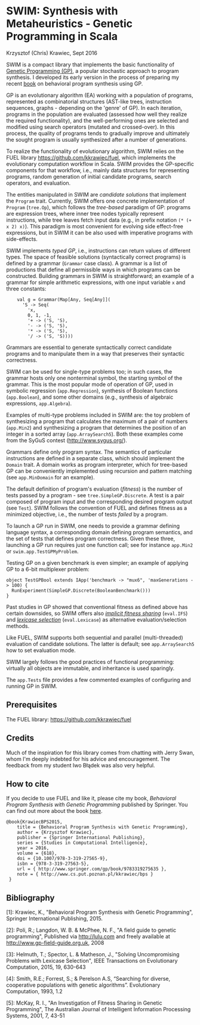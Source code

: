 # SWIM: Synthesis with Metaheuristics - Genetic Programming in Scala

Krzysztof (Chris) Krawiec, <krawiec at cs.put.poznan.pl>
Sept 2016

SWIM is a compact library that implements the basic functionality of [Genetic Programming (GP)](#fg), a popular stochastic approach to program synthesis. I developed its early version in the process of preparing my recent [book](#bps) on behavioral program synthesis using GP. 

GP is an evolutionary algorithm (EA) working with a population of programs, represented as combinatorial structures (AST-like trees, instruction sequences, graphs - depending on the 'genre' of GP). In each iteration, programs in the population are evaluated (assessed how well they realize the required functionality), and the well-performing ones are selected and modified using search operators (mutated and crossed-over). In this process, the quality of programs tends to gradually improve and ultimately the sought program is usually synthesized after a number of generations. 

To realize the functionality of evolutionary algorithm, SWIM relies on the FUEL library https://github.com/kkrawiec/fuel, which implements the evolutionary computation workflow in Scala. SWIM provides the GP-specific components for that workflow, i.e., mainly data structures for representing programs, random generation of initial candidate programs, search operators, and evaluation.

The entities manipulated in SWIM are *candidate solutions* that implement the `Program` trait. Currently, SWIM offers one concrete implementation of `Program` (`tree.Op`), which follows the *tree-based* paradigm of GP: programs are expression trees, where inner tree nodes typically represent instructions, while tree leaves fetch input data (e.g., in prefix notation `(* (+ x 2) x)`). This paradigm is most convenient for evolving side effect-free expressions, but in SWIM it can be also used with imperative programs with side-effects.

SWIM implements *typed GP*, i.e., instructions can return values of different types. The space of feasible solutions (syntactically correct programs) is defined by a grammar (`Grammar` case class). A grammar is a list of productions that define all permissible ways in which programs can be constructed. Building grammars in SWIM is straightforward; an example of a grammar for simple arithmetic expressions, with one input variable `x` and three constants: 
```
    val g = Grammar(Map[Any, Seq[Any]](
      'S -> Seq(
        'x,
        0, 1, -1,
        '+ -> ('S, 'S),
        '- -> ('S, 'S),
        '* -> ('S, 'S),
        '/ -> ('S, 'S))))
```
Grammars are essential to generate syntactically correct candidate programs and to manipulate them in a way that preserves their syntactic correctness. 

SWIM can be used for single-type problems too; in such cases, the grammar hosts only one nonterminal symbol, the starting symbol of the grammar. This is the most popular mode of operation of GP, used in symbolic regression (`app.Regression`), synthesis of Boolean functions (`app.Boolean`), and some other domains (e.g., synthesis of algebraic expressions, `app.Algebra`). 

Examples of multi-type problems included in SWIM are: the toy problem of synthesizing a program that calculates the maximum of a pair of numbers (`app.Min2`) and synthesizing a program that determines the position of an integer in a sorted array (`app.ArraySearch5`). Both these examples come from the SyGuS contest (http://www.sygus.org/). 

Grammars define only program syntax. The semantics of particular instructions are defined in a separate class, which should implement the `Domain` trait. A domain works as program interpreter, which for tree-based GP can be conveniently implemented using recursion and pattern matching (see `app.MinDomain` for an example).  

The default definition of program's evaluation (*fitness*) is the number of tests passed by a program - see `tree.SimpleGP.Discrete`. A test is a pair composed of program input and the corresponding desired program output (see `Test`). SWIM follows the convention of FUEL and defines fitness as a minimized objective, i.e., the number of tests *failed* by a program. 

To launch a GP run in SWIM, one needs to provide a grammar defining language syntax, a corresponding domain defining program semantics, and the set of tests that defines program correctness. Given these three, launching a GP run requires just one function call; see for instance `app.Min2` or `swim.app.TestGPMyProblem`.

Testing GP on a given benchmark is even simpler; an example of applying GP to a 6-bit multiplexer problem: 
```
object TestGPBool extends IApp('benchmark -> "mux6", 'maxGenerations -> 100) {
  RunExperiment(SimpleGP.Discrete(BooleanBenchmark()))
}
```

Past studies in GP showed that conventional fitness as defined above has certain downsides, so SWIM offers also [*implicit fitness sharing*](#ifs) (`eval.IFS`) and [*lexicase selection*](#lexi) (`eval.Lexicase`) as alternative evaluation/selection methods. 

Like FUEL, SWIM supports both sequential and parallel (multi-threaded) evaluation of candidate solutions. The latter is default; see `app.ArraySearch5` how to set evaluation mode. 

SWIM largely follows the good practices of functional programming: virtually all objects are immutable, and inheritance is used sparingly.  

The `app.Tests` file provides a few commented examples of configuring and running GP in SWIM.  

## Prerequisites

The FUEL library: https://github.com/kkrawiec/fuel 

## Credits

Much of the inspiration for this library comes from chatting with Jerry Swan, whom I'm deeply indebted for his advice and encouragement. The feedback from my student Iwo Błądek was also very helpful.

## How to cite 

If you decide to use FUEL and like it, please cite my book, *Behavioral Program Synthesis with Genetic Programming*  published by Springer. You can find out more about the book [here](http://www.cs.put.poznan.pl/kkrawiec/bps/). 

~~~~~{.bib}
@book{KrawiecBPS2015,
    title = {Behavioral Program Synthesis with Genetic Programming},
    author = {Krzysztof Krawiec},
    publisher = {Springer International Publishing},
    series = {Studies in Computational Intelligence},
    year = 2016,
    volume = {618},
    doi = {10.1007/978-3-319-27565-9},
    isbn = {978-3-319-27563-5},
    url = { http://www.springer.com/gp/book/9783319275635 },
    note = { http://www.cs.put.poznan.pl/kkrawiec/bps }
 }
~~~~~


## Bibliography

<a name="bps">[1]</a>: Krawiec, K., "Behavioral Program Synthesis with Genetic Programming", Springer International Publishing, 2015. 

<a name="fg">[2]</a>: Poli, R.; Langdon, W. B. & McPhee, N. F., "A field guide to genetic programming", Published via http://lulu.com and freely available at http://www.gp-field-guide.org.uk, 2008

<a name="lexi">[3]</a>: Helmuth, T.; Spector, L. & Matheson, J., "Solving Uncompromising Problems with Lexicase Selection", IEEE Transactions on Evolutionary Computation, 2015, 19, 630-643

<a name="ifs">[4]</a>: Smith, R.E.; Forrest, S.; & Perelson A.S, “Searching for diverse, cooperative populations with genetic algorithms”. Evolutionary Computation, 1993, 1.2 

<a name="ifs2">[5]</a>: McKay, R. I., "An Investigation of Fitness Sharing in Genetic Programming", The Australian Journal of Intelligent Information Processing Systems, 2001, 7, 43-51

